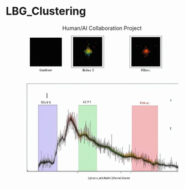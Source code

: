 # LBG_Clustering

<div align=center>Human/AI Collaboration Project <img src="https://github.com/IPMUCD3/LBG_Clustering/blob/main/LBG_AIspectrum.JPG?" width="400"></div>

